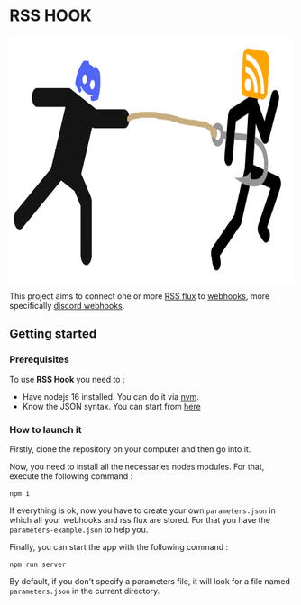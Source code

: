 # RSS HOOK

<img src='./img/logo.png' height=440 align='center'/>

This project aims to connect one or more [RSS flux](https://en.wikipedia.org/wiki/RSS) to [webhooks](https://en.wikipedia.org/wiki/Webhook), more specifically [discord webhooks](https://support.discord.com/hc/en-us/articles/228383668-Intro-to-Webhooks).

## Getting started

### Prerequisites

To use **RSS Hook** you need to :
+ Have nodejs 16 installed. You can do it via [nvm](https://github.com/nvm-sh/nvm).
+ Know the JSON syntax. You can start from [here](www.json.org)

### How to launch it

Firstly, clone the repository on your computer and then go into it.

Now, you need to install all the necessaries nodes modules. For that, execute the following command :

``` shell
npm i
```

If everything is ok, now you have to create your own `parameters.json` in which all your webhooks and rss flux are stored. For that you have the `parameters-example.json` to help you. 

Finally, you can start the app with the following command :

``` shell
npm run server
```
By default, if you don't specify a parameters file, it will look for a file named `parameters.json` in the current directory.
